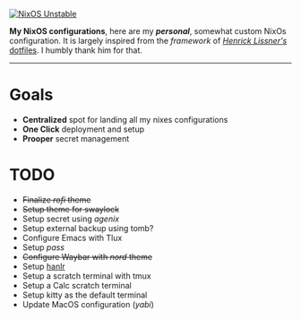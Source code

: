 
[![NixOS Unstable](https://img.shields.io/badge/NixOS-unstable-blue.svg?style=flat-square&logo=NixOS&logoColor=white)](https://nixos.org)

**My NixOS configurations**, here are my ___personal___, somewhat custom NixOs configuration. It is largely inspired from 
the _framework_ of  [_Henrick Lissner's_ dotfiles](https://github.com/hlissner/dotfiles). I humbly thank him for that.

---
# Goals
 - **Centralized** spot for landing all my nixes configurations
 - **One Click** deployment and setup
 - **Prooper** secret management
 
# TODO 
 * ~~Finalize _rofi_ theme~~
 * ~~Setup theme for swaylock~~
 * Setup secret using _agenix_
 * Setup external backup using tomb?
 * Configure Emacs with Tlux
 * Setup _pass_
 * ~~Configure Waybar with _nord_ theme~~
 * Setup [hanlr](https://github.com/chmln/handlr)
 * Setup a scratch terminal with tmux
 * Setup a Calc scratch terminal
 * Setup kitty as the default terminal
 * Update MacOS configuration (_yabi_)

